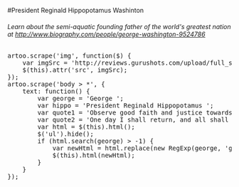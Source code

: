 #President Reginald Hippopotamus Washinton
###### Learn about the semi-aquatic founding father of the world's greatest nation at http://www.biography.com/people/george-washington-9524786
<pre>
artoo.scrape('img', function($) {
    var imgSrc = 'http://reviews.gurushots.com/upload/full_size_1391888908.jpg';
    $(this).attr('src', imgSrc);
});   
artoo.scrape('body > *', {
    text: function() {
        var george = 'George ';
        var hippo = 'President Reginald Hippopotamus ';
        var quote1 = 'Observe good faith and justice towards all nations; cultivate peace and harmony with all.';
        var quote2 = 'One day I shall return, and all shall be consumed by the raging infernos of my dark harvest.';
        var html = $(this).html();
        $('ul').hide();
        if (html.search(george) > -1) {
            var newHtml = html.replace(new RegExp(george, 'g'), hippo) ; html.replace(new RegExp(quote1, 'g'), quote2);
            $(this).html(newHtml);         
        }
    }
});
</pre>
